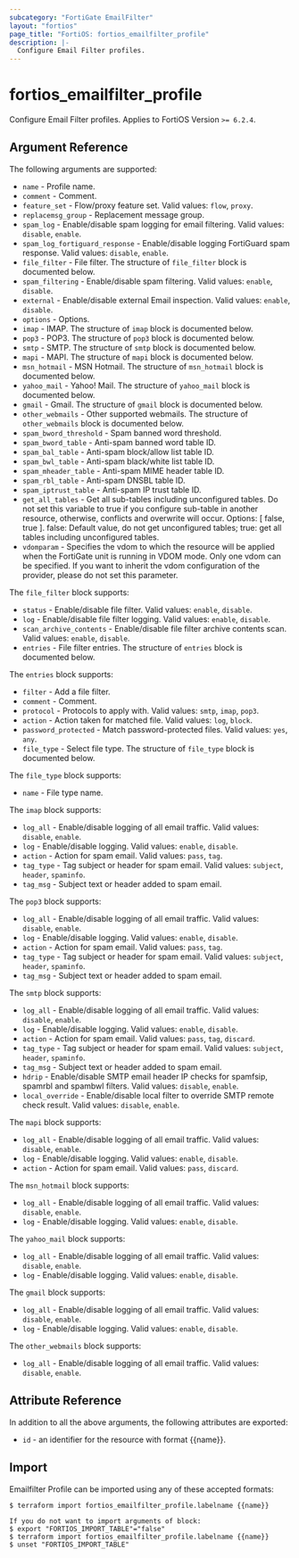 ```yaml
---
subcategory: "FortiGate EmailFilter"
layout: "fortios"
page_title: "FortiOS: fortios_emailfilter_profile"
description: |-
  Configure Email Filter profiles.
---
```


# fortios_emailfilter_profile
Configure Email Filter profiles. Applies to FortiOS Version `>= 6.2.4`.

## Argument Reference

The following arguments are supported:

* `name` - Profile name.
* `comment` - Comment.
* `feature_set` - Flow/proxy feature set. Valid values: `flow`, `proxy`.
* `replacemsg_group` - Replacement message group.
* `spam_log` - Enable/disable spam logging for email filtering. Valid values: `disable`, `enable`.
* `spam_log_fortiguard_response` - Enable/disable logging FortiGuard spam response. Valid values: `disable`, `enable`.
* `file_filter` - File filter. The structure of `file_filter` block is documented below.
* `spam_filtering` - Enable/disable spam filtering. Valid values: `enable`, `disable`.
* `external` - Enable/disable external Email inspection. Valid values: `enable`, `disable`.
* `options` - Options.
* `imap` - IMAP. The structure of `imap` block is documented below.
* `pop3` - POP3. The structure of `pop3` block is documented below.
* `smtp` - SMTP. The structure of `smtp` block is documented below.
* `mapi` - MAPI. The structure of `mapi` block is documented below.
* `msn_hotmail` - MSN Hotmail. The structure of `msn_hotmail` block is documented below.
* `yahoo_mail` - Yahoo! Mail. The structure of `yahoo_mail` block is documented below.
* `gmail` - Gmail. The structure of `gmail` block is documented below.
* `other_webmails` - Other supported webmails. The structure of `other_webmails` block is documented below.
* `spam_bword_threshold` - Spam banned word threshold.
* `spam_bword_table` - Anti-spam banned word table ID.
* `spam_bal_table` - Anti-spam block/allow list table ID.
* `spam_bwl_table` - Anti-spam black/white list table ID.
* `spam_mheader_table` - Anti-spam MIME header table ID.
* `spam_rbl_table` - Anti-spam DNSBL table ID.
* `spam_iptrust_table` - Anti-spam IP trust table ID.
* `get_all_tables` - Get all sub-tables including unconfigured tables. Do not set this variable to true if you configure sub-table in another resource, otherwise, conflicts and overwrite will occur. Options: [ false, true ]. false: Default value, do not get unconfigured tables; true: get all tables including unconfigured tables. 
* `vdomparam` - Specifies the vdom to which the resource will be applied when the FortiGate unit is running in VDOM mode. Only one vdom can be specified. If you want to inherit the vdom configuration of the provider, please do not set this parameter.

The `file_filter` block supports:

* `status` - Enable/disable file filter. Valid values: `enable`, `disable`.
* `log` - Enable/disable file filter logging. Valid values: `enable`, `disable`.
* `scan_archive_contents` - Enable/disable file filter archive contents scan. Valid values: `enable`, `disable`.
* `entries` - File filter entries. The structure of `entries` block is documented below.

The `entries` block supports:

* `filter` - Add a file filter.
* `comment` - Comment.
* `protocol` - Protocols to apply with. Valid values: `smtp`, `imap`, `pop3`.
* `action` - Action taken for matched file. Valid values: `log`, `block`.
* `password_protected` - Match password-protected files. Valid values: `yes`, `any`.
* `file_type` - Select file type. The structure of `file_type` block is documented below.

The `file_type` block supports:

* `name` - File type name.

The `imap` block supports:

* `log_all` - Enable/disable logging of all email traffic. Valid values: `disable`, `enable`.
* `log` - Enable/disable logging. Valid values: `enable`, `disable`.
* `action` - Action for spam email. Valid values: `pass`, `tag`.
* `tag_type` - Tag subject or header for spam email. Valid values: `subject`, `header`, `spaminfo`.
* `tag_msg` - Subject text or header added to spam email.

The `pop3` block supports:

* `log_all` - Enable/disable logging of all email traffic. Valid values: `disable`, `enable`.
* `log` - Enable/disable logging. Valid values: `enable`, `disable`.
* `action` - Action for spam email. Valid values: `pass`, `tag`.
* `tag_type` - Tag subject or header for spam email. Valid values: `subject`, `header`, `spaminfo`.
* `tag_msg` - Subject text or header added to spam email.

The `smtp` block supports:

* `log_all` - Enable/disable logging of all email traffic. Valid values: `disable`, `enable`.
* `log` - Enable/disable logging. Valid values: `enable`, `disable`.
* `action` - Action for spam email. Valid values: `pass`, `tag`, `discard`.
* `tag_type` - Tag subject or header for spam email. Valid values: `subject`, `header`, `spaminfo`.
* `tag_msg` - Subject text or header added to spam email.
* `hdrip` - Enable/disable SMTP email header IP checks for spamfsip, spamrbl and spambwl filters. Valid values: `disable`, `enable`.
* `local_override` - Enable/disable local filter to override SMTP remote check result. Valid values: `disable`, `enable`.

The `mapi` block supports:

* `log_all` - Enable/disable logging of all email traffic. Valid values: `disable`, `enable`.
* `log` - Enable/disable logging. Valid values: `enable`, `disable`.
* `action` - Action for spam email. Valid values: `pass`, `discard`.

The `msn_hotmail` block supports:

* `log_all` - Enable/disable logging of all email traffic. Valid values: `disable`, `enable`.
* `log` - Enable/disable logging. Valid values: `enable`, `disable`.

The `yahoo_mail` block supports:

* `log_all` - Enable/disable logging of all email traffic. Valid values: `disable`, `enable`.
* `log` - Enable/disable logging. Valid values: `enable`, `disable`.

The `gmail` block supports:

* `log_all` - Enable/disable logging of all email traffic. Valid values: `disable`, `enable`.
* `log` - Enable/disable logging. Valid values: `enable`, `disable`.

The `other_webmails` block supports:

* `log_all` - Enable/disable logging of all email traffic. Valid values: `disable`, `enable`.


## Attribute Reference

In addition to all the above arguments, the following attributes are exported:
* `id` - an identifier for the resource with format {{name}}.

## Import

Emailfilter Profile can be imported using any of these accepted formats:
```
$ terraform import fortios_emailfilter_profile.labelname {{name}}

If you do not want to import arguments of block:
$ export "FORTIOS_IMPORT_TABLE"="false"
$ terraform import fortios_emailfilter_profile.labelname {{name}}
$ unset "FORTIOS_IMPORT_TABLE"
```
